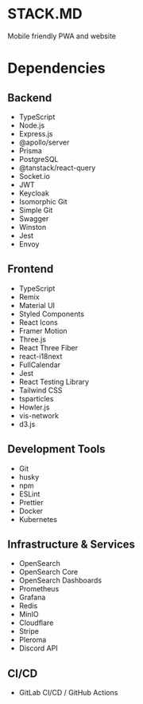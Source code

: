 # STACK.MD

Mobile friendly PWA and website

# Dependencies

## Backend
- TypeScript
- Node.js
- Express.js
- @apollo/server
- Prisma
- PostgreSQL
- @tanstack/react-query
- Socket.io
- JWT
- Keycloak
- Isomorphic Git
- Simple Git
- Swagger
- Winston
- Jest
- Envoy

## Frontend
- TypeScript
- Remix
- Material UI
- Styled Components
- React Icons
- Framer Motion
- Three.js
- React Three Fiber
- react-i18next
- FullCalendar
- Jest
- React Testing Library
- Tailwind CSS
- tsparticles
- Howler.js
- vis-network
- d3.js

## Development Tools
- Git
- husky
- npm
- ESLint
- Prettier
- Docker
- Kubernetes

## Infrastructure & Services
- OpenSearch
- OpenSearch Core
- OpenSearch Dashboards
- Prometheus
- Grafana
- Redis
- MinIO
- Cloudflare
- Stripe
- Pleroma
- Discord API

## CI/CD
- GitLab CI/CD / GitHub Actions
